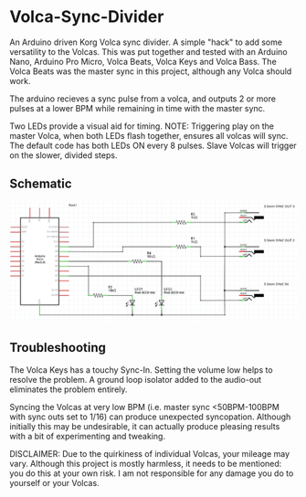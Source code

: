 # Volca-Sync-Divider

An Arduino driven Korg Volca sync divider. A simple "hack" to add some versatility to the Volcas. This was put together and tested with an Arduino Nano, Arduino Pro Micro, Volca Beats, Volca Keys and Volca Bass. The Volca Beats was the master sync in this project, although any Volca should work. 

The arduino recieves a sync pulse from a volca, and outputs 2 or more pulses at a lower BPM while remaining in time with the master sync. 


Two LEDs provide a visual aid for timing. 
NOTE: Triggering play on the master Volca, when both LEDs flash together, ensures all volcas will sync. The default code has both LEDs ON every 8 pulses.
Slave Volcas will trigger on the slower, divided steps. 


## Schematic

![alt text](https://github.com/EmergentProperly/Volca-Sync-Divider/blob/main/Volca-Sync-Divider-Schematic.png)


## Troubleshooting

The Volca Keys has a touchy Sync-In. Setting the volume low helps to resolve the problem. A ground loop isolator added to the audio-out eliminates the problem entirely. 

Syncing the Volcas at very low BPM (i.e. master sync <50BPM-100BPM with sync outs set to 1/16) can produce unexpected syncopation. Although initially this may be undesirable, it can actually produce pleasing results with a bit of experimenting and tweaking.

DISCLAIMER: Due to the quirkiness of individual Volcas, your mileage may vary. Although this project is mostly harmless, it needs to be mentioned: you do this at your own risk. I am not responsible for any damage you do to yourself or your Volcas.
